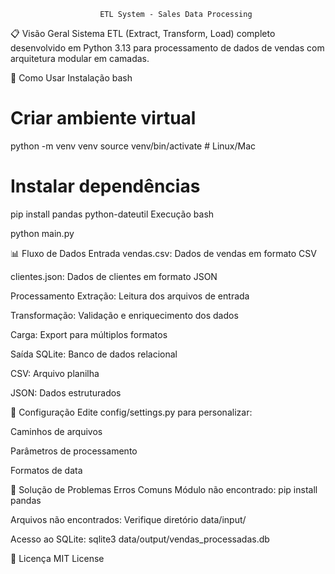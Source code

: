                         ETL System - Sales Data Processing
📋 Visão Geral
Sistema ETL (Extract, Transform, Load) completo desenvolvido em Python 3.13 para processamento de dados de vendas com arquitetura modular em camadas.

🚀 Como Usar Instalação bash
# Criar ambiente virtual
python -m venv venv
source venv/bin/activate  # Linux/Mac

# Instalar dependências
pip install pandas python-dateutil
Execução
bash

python main.py

📊 Fluxo de Dados
Entrada
vendas.csv: Dados de vendas em formato CSV

clientes.json: Dados de clientes em formato JSON

Processamento
Extração: Leitura dos arquivos de entrada

Transformação: Validação e enriquecimento dos dados

Carga: Export para múltiplos formatos

Saída
SQLite: Banco de dados relacional

CSV: Arquivo planilha

JSON: Dados estruturados

🔧 Configuração
Edite config/settings.py para personalizar:

Caminhos de arquivos

Parâmetros de processamento

Formatos de data

🐛 Solução de Problemas
Erros Comuns
Módulo não encontrado: pip install pandas

Arquivos não encontrados: Verifique diretório data/input/

Acesso ao SQLite: sqlite3 data/output/vendas_processadas.db

📝 Licença
MIT License